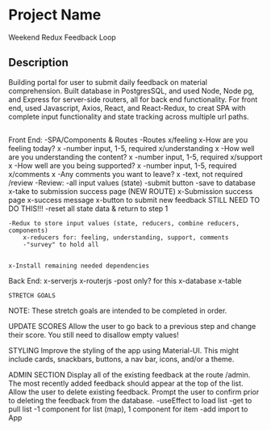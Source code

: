 # Project Name

Weekend Redux Feedback Loop
## Description

Building portal for user to submit daily feedback on material comprehension. Built database in PostgresSQL, and used Node, Node pg, and Express for server-side routers, all for back end functionality. For front end, used Javascript, Axios, React, and React-Redux, to creat SPA with complete input functionality and state tracking across multiple url paths.



##

<!-- BUILD INFO GOES HERE -->



Front End:
    -SPA/Components & Routes
        -Routes
            x/feeling
                x-How are you feeling today?
                x    -number input, 1-5, required
            x/understanding
            x    -How well are you understanding the content?
            x        -number input, 1-5, required
            x/support
            x    -How well are you being supported?
            x        -number input, 1-5, required
            x/comments
            x    -Any comments you want to leave?
            x        -text, not required
            /review
                -Review:
                    -all input values (state)
                    -submit button
                        -save to database
                        x-take to submission success page (NEW ROUTE)
                            x-Submission success page
                            x-success message
                            x-button to submit new feedback
STILL NEED TO DO THIS!!!                                -reset all state data & return to step 1

    -Redux to store input values (state, reducers, combine reducers, components)
        x-reducers for: feeling, understanding, support, comments 
        -"survey" to hold all
        

    x-Install remaining needed dependencies




Back End:
    x-serverjs
    x-routerjs
        -post only? for this 
    x-database
        x-table
    



    STRETCH GOALS
NOTE: These stretch goals are intended to be completed in order.

UPDATE SCORES
Allow the user to go back to a previous step and change their score. You still need to disallow empty values!

STYLING
Improve the styling of the app using Material-UI. This might include cards, snackbars, buttons, a nav bar, icons, and/or a theme.

ADMIN SECTION
Display all of the existing feedback at the route /admin. The most recently added feedback should appear at the top of the list. Allow the user to delete existing feedback. Prompt the user to confirm prior to deleting the feedback from the database.
    -useEffect to load list
    -get to pull list
    -1 component for list (map), 1 component for item
    -add import to App